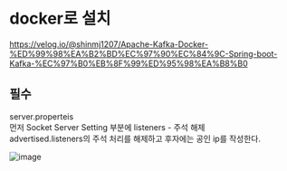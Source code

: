 # docker로 설치
https://velog.io/@shinmj1207/Apache-Kafka-Docker-%ED%99%98%EA%B2%BD%EC%97%90%EC%84%9C-Spring-boot-Kafka-%EC%97%B0%EB%8F%99%ED%95%98%EA%B8%B0  

## 필수 
server.properteis  
먼저 Socket Server Setting 부분에 listeners - 주석 해제  
advertised.listeners의 주석 처리를 해제하고 후자에는 공인 ip를 작성한다.  

![image](https://user-images.githubusercontent.com/67637716/200861322-8b92bb53-6240-4da2-b8bc-a4178b25c9c4.png)    
